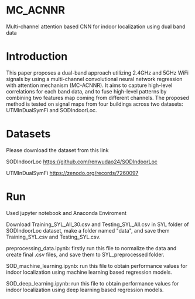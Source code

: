 # MC_ACNNR
Multi-channel attention based CNN for indoor localization using dual band data
# Introduction
This paper proposes a dual-band approach utilizing 2.4GHz and 5GHz WiFi signals by using a multi-channel convolutional neural network regression with attention mechanism (MC-ACNNR). 
It aims to capture high-level correlations for each band data, and to fuse high-level patterns by combining two features map coming from different channels. 
The proposed method is tested on signal maps from four buildings across two datasets: UTMInDualSymFi and SODIndoorLoc.
# Datasets
Please download the dataset from this link 

SODIndoorLoc
https://github.com/renwudao24/SODIndoorLoc

UTMInDualSymFi
https://zenodo.org/records/7260097
# Run

Used jupyter notebook and Anaconda Enviroment

Download Training_SYL_All_30.csv and  Testing_SYL_All.csv in SYL folder of SODIndoorLoc dataset, make a folder named "data", and save them Training_SYL.csv and Testing_SYL.csv.

preprocessing_data.ipynb: firstly run this file to normalize the data and create final .csv files, and save them to SYL_preprocessed folder.

SOD_machine_learning.ipynb: run this file to obtain performance values for indoor localization using machine learning based regression models.

SOD_deep_learning.ipynb: run this file to obtain performance values for indoor localization using deep learning based regression models.


